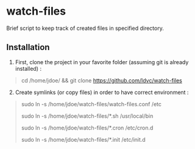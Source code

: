 watch-files
===========

Brief script to keep track of created files in specified directory.

Installation
------------

1. First, clone the project in your favorite folder (assuming git is already installed) :
> cd /home/jdoe/ && git clone https://github.com/ldvc/watch-files

2. Create symlinks (or copy files) in order to have correct environment :
> sudo ln -s /home/jdoe/watch-files/watch-files.conf /etc
> 
> sudo ln -s /home/jdoe/watch-files/*.sh /usr/local/bin
> 
> sudo ln -s /home/jdoe/watch-files/*.cron /etc/cron.d
>
> sudo ln -s /home/jdoe/watch-files/*.init /etc/init.d
